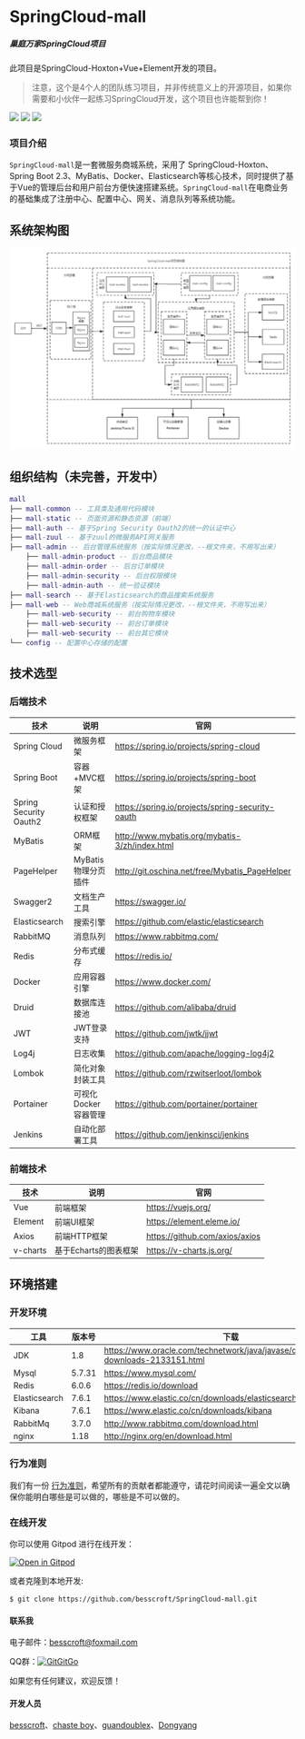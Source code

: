 # SpringCloud-mall

##### 巢庭万家SpringCloud项目

此项目是SpringCloud-Hoxton+Vue+Element开发的项目。

> 注意，这个是4个人的团队练习项目，并非传统意义上的开源项目，如果你需要和小伙伴一起练习SpringCloud开发，这个项目也许能帮到你！

[![](https://img.shields.io/badge/%E5%BC%80%E5%8F%91%E8%BF%9B%E5%BA%A6-%E5%BC%80%E5%8F%91%E4%B8%AD-brightgreen?style=flat-square)]() [![](https://img.shields.io/badge/license-MIT-green?style=flat-square)](https://github.com/besscroft/SpringCloud-mall/blob/master/LICENSE) [![](https://img.shields.io/badge/release-v1.0.0-orange?style=flat-square)]()

### 项目介绍

`SpringCloud-mall`是一套微服务商城系统，采用了 SpringCloud-Hoxton、Spring Boot 2.3、MyBatis、Docker、Elasticsearch等核心技术，同时提供了基于Vue的管理后台和用户前台方便快速搭建系统。`SpringCloud-mall`在电商业务的基础集成了注册中心、配置中心、网关、消息队列等系统功能。

## 系统架构图

![](SpringCloud-mall.png)

## 组织结构（未完善，开发中）

``` lua
mall
├── mall-common -- 工具类及通用代码模块
├── mall-static -- 页面资源和静态资源（前端）
├── mall-auth -- 基于Spring Security Oauth2的统一的认证中心
├── mall-zuul -- 基于zuul的微服务API网关服务
├── mall-admin -- 后台管理系统服务（按实际情况更改，--根文件夹，不用写出来）
	├── mall-admin-product -- 后台商品模块
	├── mall-admin-order -- 后台订单模块
	├── mall-admin-security -- 后台权限模块
	├── mall-admin-auth -- 统一验证模块
├── mall-search -- 基于Elasticsearch的商品搜索系统服务
├── mall-web -- Web商城系统服务（按实际情况更改，--根文件夹，不用写出来）
	├── mall-web-security -- 前台购物车模块
	├── mall-web-security -- 前台订单模块
	├── mall-web-security -- 前台其它模块
└── config -- 配置中心存储的配置
```

## 技术选型

### 后端技术

| 技术                   | 说明                 | 官网                                             |
| ---------------------- | -------------------- | ------------------------------------------------ |
| Spring Cloud           | 微服务框架           | https://spring.io/projects/spring-cloud          |
| Spring Boot            | 容器+MVC框架         | https://spring.io/projects/spring-boot           |
| Spring Security Oauth2 | 认证和授权框架       | https://spring.io/projects/spring-security-oauth |
| MyBatis                | ORM框架              | http://www.mybatis.org/mybatis-3/zh/index.html   |
| PageHelper             | MyBatis物理分页插件  | http://git.oschina.net/free/Mybatis_PageHelper   |
| Swagger2               | 文档生产工具         | https://swagger.io/                              |
| Elasticsearch          | 搜索引擎             | https://github.com/elastic/elasticsearch         |
| RabbitMQ               | 消息队列             | https://www.rabbitmq.com/                        |
| Redis                  | 分布式缓存           | https://redis.io/                                |
| Docker                 | 应用容器引擎         | https://www.docker.com/                          |
| Druid                  | 数据库连接池         | https://github.com/alibaba/druid                 |
| JWT                    | JWT登录支持          | https://github.com/jwtk/jjwt                     |
| Log4j                  | 日志收集             | https://github.com/apache/logging-log4j2         |
| Lombok                 | 简化对象封装工具     | https://github.com/rzwitserloot/lombok           |
| Portainer              | 可视化Docker容器管理 | https://github.com/portainer/portainer           |
| Jenkins                | 自动化部署工具       | https://github.com/jenkinsci/jenkins             |

### 前端技术

| 技术       | 说明                  | 官网                           |
| ---------- | --------------------- | ------------------------------ |
| Vue        | 前端框架              | https://vuejs.org/             |
| Element    | 前端UI框架            | https://element.eleme.io/      |
| Axios      | 前端HTTP框架          | https://github.com/axios/axios |
| v-charts   | 基于Echarts的图表框架 | https://v-charts.js.org/       |

## 环境搭建

### 开发环境

| 工具          | 版本号 | 下载                                                         |
| ------------- | ------ | ------------------------------------------------------------ |
| JDK           | 1.8    | https://www.oracle.com/technetwork/java/javase/downloads/jdk8-downloads-2133151.html |
| Mysql         | 5.7.31 | https://www.mysql.com/                                       |
| Redis         | 6.0.6  | https://redis.io/download                                    |
| Elasticsearch | 7.6.1  | https://www.elastic.co/cn/downloads/elasticsearch            |
| Kibana        | 7.6.1  | https://www.elastic.co/cn/downloads/kibana                   |
| RabbitMq      | 3.7.0  | http://www.rabbitmq.com/download.html                        |
| nginx         | 1.18   | http://nginx.org/en/download.html                            |

### 行为准则

我们有一份 [行为准则](https://github.com/besscroft/SpringCloud-mall/blob/master/CODE_OF_CONDUCT.md)，希望所有的贡献者都能遵守，请花时间阅读一遍全文以确保你能明白哪些是可以做的，哪些是不可以做的。

### 在线开发

你可以使用 Gitpod 进行在线开发：

<p><a href="https://gitpod.io/#https://github.com/besscroft/SpringCloud-mall" rel="nofollow"><img src="https://camo.githubusercontent.com/1eb1ddfea6092593649f0117f7262ffa8fbd3017/68747470733a2f2f676974706f642e696f2f627574746f6e2f6f70656e2d696e2d676974706f642e737667" alt="Open in Gitpod" data-canonical-src="https://gitpod.io/button/open-in-gitpod.svg" style="max-width:100%;"></a></p>

或者克隆到本地开发:

```
$ git clone https://github.com/besscroft/SpringCloud-mall.git
```

#### 联系我

电子邮件：besscroft@foxmail.com

QQ群：<a target="_blank" href="https://qm.qq.com/cgi-bin/qm/qr?k=QGRHYDL2XE46mQMgl54WtIUl5pSuHVKP&jump_from=webapi"><img border="0" src="http://pub.idqqimg.com/wpa/images/group.png" alt="GitGitGo" title="GitGitGo"></a>

如果您有任何建议，欢迎反馈！

#### 开发人员

[besscroft](https://github.com/besscroft)、[chaste boy](https://github.com/chunjieboy)、[guandoublex](https://github.com/guandoublex)、[Dongyang](https://github.com/Muyibro)

